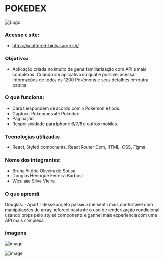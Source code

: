 # POKEDEX

![Logo](https://user-images.githubusercontent.com/103120880/180627255-13f3e484-65cb-4af0-9a95-4902c96c72cd.svg)

### Acesse o site: 

- https://scattered-birds.surge.sh/

### Objetivos

- Aplicação criada no intuito de gerar familiarização com API's mais complexas. Criando um aplicativo no qual é possivel acessar informações de todos os 1200 Pokémons e seus detalhes em outra pagina.

### O que funciona:

- Cards respondem de acordo com o Pokemon e tipos.
- Capturar Pokemons até Pokedex 
- Paginação
- Responsividade para Iphone 6/7/8 e outros mobiles.

### Tecnologias utilizadas

- React, Styled components, React Router Dom, HTML, CSS, Figma.

### Nome dos integrantes: 
- Bruna Vitória Oliveira de Sousa
- Douglas Henrique Ferreira Barbosa
- Wesliane Silva Vieira

### O que aprendi

Douglas: - Apartir desse projeto passei a me sentir mais confortavel com manipulações de array, reforcei bastante o uso de renderização condicional usando props pelo styled components e ganhei mais experiencia com uma API mais complexa.

### Imagens

![image](https://user-images.githubusercontent.com/103120880/181880330-8fdc405b-8a87-43d2-99f7-96adf57b5625.png)


![image](https://user-images.githubusercontent.com/103120880/181880342-2e0f2845-8c81-4c22-87a0-78f4fc762623.png)



